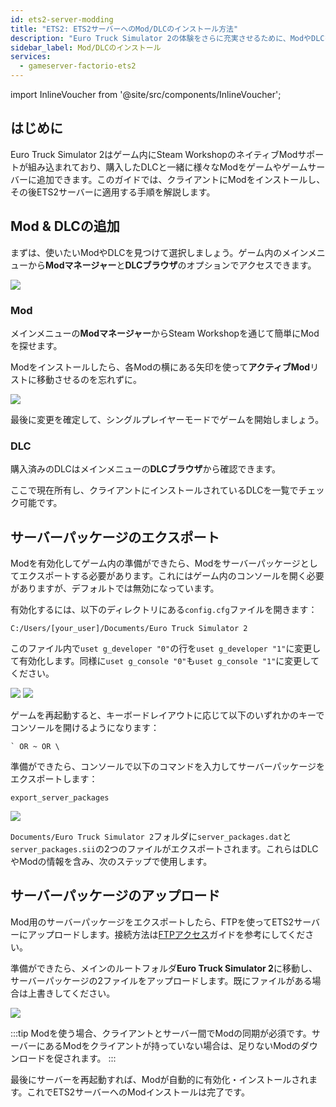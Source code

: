 ```yaml
---
id: ets2-server-modding
title: "ETS2: ETS2サーバーへのMod/DLCのインストール方法"
description: "Euro Truck Simulator 2の体験をさらに充実させるために、ModやDLCを追加して没入感のあるプレイを楽しもう → 今すぐチェック"
sidebar_label: Mod/DLCのインストール
services:
  - gameserver-factorio-ets2
---
```


import InlineVoucher from '@site/src/components/InlineVoucher';

## はじめに

Euro Truck Simulator 2はゲーム内にSteam WorkshopのネイティブModサポートが組み込まれており、購入したDLCと一緒に様々なModをゲームやゲームサーバーに追加できます。このガイドでは、クライアントにModをインストールし、その後ETS2サーバーに適用する手順を解説します。

<InlineVoucher />

## Mod & DLCの追加

まずは、使いたいModやDLCを見つけて選択しましょう。ゲーム内のメインメニューから**Modマネージャー**と**DLCブラウザ**のオプションでアクセスできます。

![](https://screensaver01.zap-hosting.com/index.php/s/osjX59MRjrPBfe6/preview)

### Mod

メインメニューの**Modマネージャー**からSteam Workshopを通じて簡単にModを探せます。

Modをインストールしたら、各Modの横にある矢印を使って**アクティブMod**リストに移動させるのを忘れずに。

![](https://screensaver01.zap-hosting.com/index.php/s/TG7XK6ZodWZM2pz/preview)

最後に変更を確定して、シングルプレイヤーモードでゲームを開始しましょう。

### DLC

購入済みのDLCはメインメニューの**DLCブラウザ**から確認できます。

ここで現在所有し、クライアントにインストールされているDLCを一覧でチェック可能です。

## サーバーパッケージのエクスポート

Modを有効化してゲーム内の準備ができたら、Modをサーバーパッケージとしてエクスポートする必要があります。これにはゲーム内のコンソールを開く必要がありますが、デフォルトでは無効になっています。

有効化するには、以下のディレクトリにある`config.cfg`ファイルを開きます：
```
C:/Users/[your_user]/Documents/Euro Truck Simulator 2
```

このファイル内で`uset g_developer "0"`の行を`uset g_developer "1"`に変更して有効化します。同様に`uset g_console "0"`も`uset g_console "1"`に変更してください。

![](https://screensaver01.zap-hosting.com/index.php/s/Wz52e4o2KtTndZM/preview)
![](https://screensaver01.zap-hosting.com/index.php/s/raR8jxq7imKzjDD/preview)

ゲームを再起動すると、キーボードレイアウトに応じて以下のいずれかのキーでコンソールを開けるようになります：
```
` OR ~ OR \
```

準備ができたら、コンソールで以下のコマンドを入力してサーバーパッケージをエクスポートします：
```
export_server_packages
```

![](https://screensaver01.zap-hosting.com/index.php/s/zbzbdKfyr5xyNrK/preview)

`Documents/Euro Truck Simulator 2`フォルダに`server_packages.dat`と`server_packages.sii`の2つのファイルがエクスポートされます。これらはDLCやModの情報を含み、次のステップで使用します。

## サーバーパッケージのアップロード

Mod用のサーバーパッケージをエクスポートしたら、FTPを使ってETS2サーバーにアップロードします。接続方法は[FTPアクセス](gameserver-ftpaccess.md)ガイドを参考にしてください。

準備ができたら、メインのルートフォルダ**Euro Truck Simulator 2**に移動し、サーバーパッケージの2ファイルをアップロードします。既にファイルがある場合は上書きしてください。

![](https://screensaver01.zap-hosting.com/index.php/s/9xaDPw7sptsN3FH/preview)

:::tip
Modを使う場合、クライアントとサーバー間でModの同期が必須です。サーバーにあるModをクライアントが持っていない場合は、足りないModのダウンロードを促されます。
:::

最後にサーバーを再起動すれば、Modが自動的に有効化・インストールされます。これでETS2サーバーへのModインストールは完了です。

<InlineVoucher />